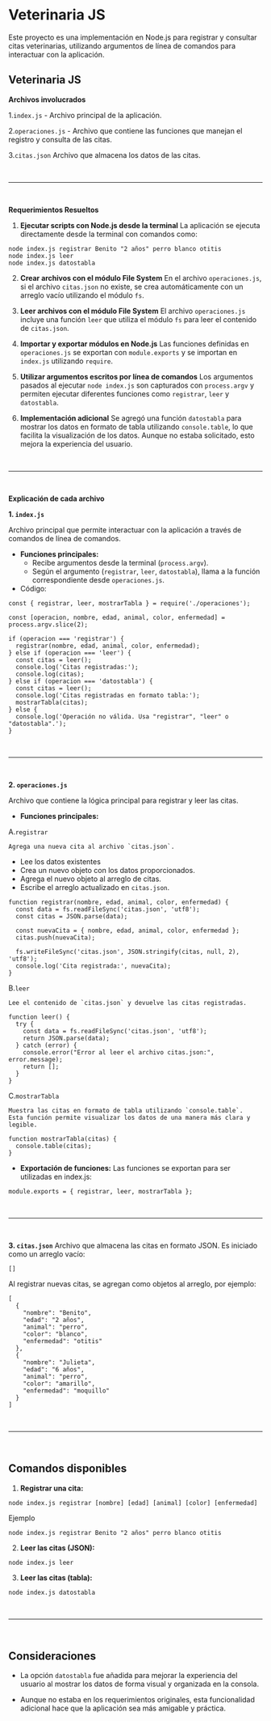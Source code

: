 
# Veterinaria JS


Este proyecto es una implementación en Node.js para registrar y consultar citas veterinarias, utilizando argumentos de línea de comandos para interactuar con la aplicación.

## Veterinaria JS
**Archivos involucrados**

1.`index.js` - Archivo principal de la aplicación.

2.`operaciones.js` - Archivo que contiene las funciones que manejan el registro y consulta de las citas.

3.`citas.json` Archivo que almacena los datos de las citas.

&nbsp;
***
&nbsp;

**Requerimientos Resueltos**

1.   **Ejecutar scripts con Node.js desde la terminal**
La aplicación se ejecuta directamente desde la terminal con comandos como:

```
node index.js registrar Benito "2 años" perro blanco otitis
node index.js leer
node index.js datostabla

```

2.   **Crear archivos con el módulo File System**
En el archivo `operaciones.js`, si el archivo `citas.json` no existe, se crea automáticamente con un arreglo vacío utilizando el módulo `fs`.

3.   **Leer archivos con el módulo File System**
El archivo `operaciones.js` incluye una función `leer` que utiliza el módulo `fs` para leer el contenido de `citas.json`.

4.   **Importar y exportar módulos en Node.js**
Las funciones definidas en `operaciones.js` se exportan con `module.exports` y se importan en `index.js` utilizando `require`.

5.   **Utilizar argumentos escritos por línea de comandos**
Los argumentos pasados al ejecutar `node index.js` son capturados con `process.argv` y permiten ejecutar diferentes funciones como `registrar`, `leer` y `datostabla`.

6.   **Implementación adicional**
Se agregó una función `datostabla` para mostrar los datos en formato de tabla utilizando `console.table`, lo que facilita la visualización de los datos. Aunque no estaba solicitado, esto mejora la experiencia del usuario.

&nbsp;
***
&nbsp;

**Explicación de cada archivo**

**1. `index.js`**

Archivo principal que permite interactuar con la aplicación a través de comandos de línea de comandos.

* **Funciones principales:**
    * Recibe argumentos desde la terminal (`process.argv`).
    * Según el argumento (`registrar`, `leer`, `datostabla`), llama a la función correspondiente desde `operaciones.js`.
* Código:
```
const { registrar, leer, mostrarTabla } = require('./operaciones');

const [operacion, nombre, edad, animal, color, enfermedad] = process.argv.slice(2);

if (operacion === 'registrar') {
  registrar(nombre, edad, animal, color, enfermedad);
} else if (operacion === 'leer') {
  const citas = leer();
  console.log('Citas registradas:');
  console.log(citas);
} else if (operacion === 'datostabla') {
  const citas = leer();
  console.log('Citas registradas en formato tabla:');
  mostrarTabla(citas);
} else {
  console.log('Operación no válida. Usa "registrar", "leer" o "datostabla".');
}

```

&nbsp;
***
&nbsp;

**2. `operaciones.js`**

Archivo que contiene la lógica principal para registrar y leer las citas.

* **Funciones principales:**

A.`registrar`

    Agrega una nueva cita al archivo `citas.json`.

* Lee los datos existentes
* Crea un nuevo objeto con los datos proporcionados.
* Agrega el nuevo objeto al arreglo de citas.
* Escribe el arreglo actualizado en `citas.json`.

```
function registrar(nombre, edad, animal, color, enfermedad) {
  const data = fs.readFileSync('citas.json', 'utf8');
  const citas = JSON.parse(data);

  const nuevaCita = { nombre, edad, animal, color, enfermedad };
  citas.push(nuevaCita);

  fs.writeFileSync('citas.json', JSON.stringify(citas, null, 2), 'utf8');
  console.log('Cita registrada:', nuevaCita);
}

```

B.`leer`

    Lee el contenido de `citas.json` y devuelve las citas registradas.

```
function leer() {
  try {
    const data = fs.readFileSync('citas.json', 'utf8');
    return JSON.parse(data);
  } catch (error) {
    console.error("Error al leer el archivo citas.json:", error.message);
    return [];
  }
}

```

C.`mostrarTabla`

    Muestra las citas en formato de tabla utilizando `console.table`. 
    Esta función permite visualizar los datos de una manera más clara y legible.

```
function mostrarTabla(citas) {
  console.table(citas);
}

```

* **Exportación de funciones:** Las funciones se exportan para ser utilizadas en index.js:

```
module.exports = { registrar, leer, mostrarTabla };

```

&nbsp;
***
&nbsp;

**3. `citas.json`**
Archivo que almacena las citas en formato JSON. Es iniciado como un arreglo vacío:

```
[]

```

Al registrar nuevas citas, se agregan como objetos al arreglo, por ejemplo:

```
[
  {
    "nombre": "Benito",
    "edad": "2 años",
    "animal": "perro",
    "color": "blanco",
    "enfermedad": "otitis"
  },
  {
    "nombre": "Julieta",
    "edad": "6 años",
    "animal": "perro",
    "color": "amarillo",
    "enfermedad": "moquillo"
  }
]

```

&nbsp;
***
&nbsp;

## Comandos disponibles

1. **Registrar una cita:**

```
node index.js registrar [nombre] [edad] [animal] [color] [enfermedad]

```
Ejemplo
```
node index.js registrar Benito "2 años" perro blanco otitis

```

2. **Leer las citas (JSON):**

```
node index.js leer

```

3. **Leer las citas (tabla):**

```
node index.js datostabla

```

&nbsp;
***
&nbsp;

## Consideraciones

* La opción `datostabla` fue añadida para mejorar la experiencia del usuario al mostrar los datos de forma visual y organizada en la consola.

* Aunque no estaba en los requerimientos originales, esta funcionalidad adicional hace que la aplicación sea más amigable y práctica.
